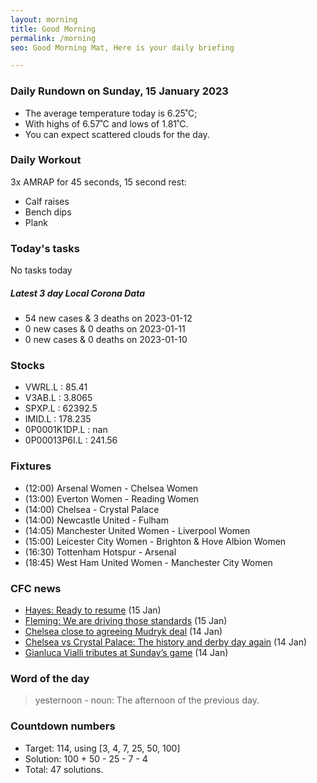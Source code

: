 ```yaml
---
layout: morning
title: Good Morning
permalink: /morning
seo: Good Morning Mat, Here is your daily briefing

---
```


<!-- weather_marker starts -->
### Daily Rundown on Sunday, 15 January 2023

- The average temperature today is 6.25˚C;
- With highs of 6.57˚C and lows of 1.81˚C.
- You can expect scattered clouds for the day.

<!-- weather_marker ends -->

### Daily Workout
<!-- workout_marker starts -->
3x AMRAP for 45 seconds, 15 second rest:

- Calf raises
- Bench dips
- Plank

<!-- workout_marker ends -->

### Today's tasks
<!-- task_marker starts -->
No tasks today
<!-- task_marker ends -->

<!-- c19_marker starts -->
##### Latest 3 day Local Corona Data

- 54 new cases & 3 deaths on 2023-01-12
- 0 new cases & 0 deaths on 2023-01-11
- 0 new cases & 0 deaths on 2023-01-10

<!-- c19_marker ends -->

### Stocks

<!-- stocks_marker starts -->

- VWRL.L : 85.41
- V3AB.L : 3.8065
- SPXP.L : 62392.5
- IMID.L : 178.235
- 0P0001K1DP.L : nan
- 0P00013P6I.L : 241.56

<!-- stocks_marker ends -->

### Fixtures

<!-- sports_marker starts -->

<ul>
<li>(12:00) Arsenal Women - Chelsea Women</li>
<li>(13:00) Everton Women - Reading Women</li>
<li>(14:00) Chelsea - Crystal Palace</li>
<li>(14:00) Newcastle United - Fulham</li>
<li>(14:05) Manchester United Women - Liverpool Women</li>
<li>(15:00) Leicester City Women - Brighton & Hove Albion Women</li>
<li>(16:30) Tottenham Hotspur - Arsenal</li>
<li>(18:45) West Ham United Women - Manchester City Women</li>
</ul>

<!-- sports_marker ends -->

### CFC news

<!-- cfc_marker starts -->
- [Hayes: Ready to resume](https://chelseafc.com/en/news/article/hayes-ready-to-resume) (15 Jan)
- [Fleming: We are driving those standards](https://chelseafc.com/en/news/article/fleming-we-are-driving-those-standards) (15 Jan)
- [Chelsea close to agreeing Mudryk deal](https://chelseafc.com/en/news/article/chelsea-close-to-agreeing-mudryk-deal) (14 Jan)
- [Chelsea vs Crystal Palace: The history and derby day again](https://chelseafc.com/en/news/article/chelsea-vs-crystal-palace-the-history-and-derby-day-again) (14 Jan)
- [Gianluca Vialli tributes at Sunday’s game](https://chelseafc.com/en/news/article/gianluca-vialli-tributes-at-sundays-game) (14 Jan)

<!-- cfc_marker ends -->

### Word of the day
<!-- word_marker starts -->

 > yesternoon - noun: The afternoon of the previous day.

<!-- word_marker ends -->

### Countdown numbers
<!-- game_marker starts -->

- Target: 114, using [3, 4, 7, 25, 50, 100]
- Solution: 100 + 50 - 25 - 7 - 4
- Total: 47 solutions.

<!-- game_marker ends -->